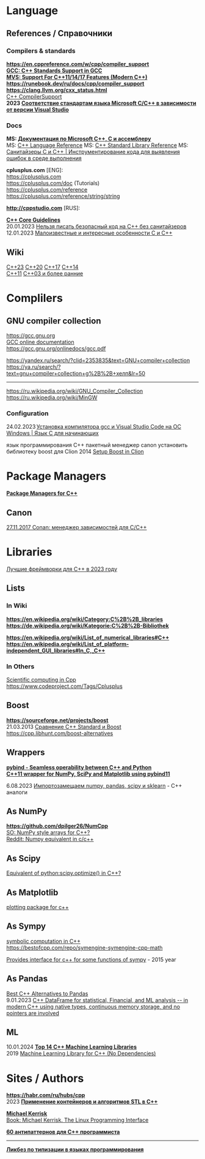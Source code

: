 # Language

## References / Справочники
### Compilers & standards
**https://en.cppreference.com/w/cpp/compiler_support**                 
**[GCC: C++ Standards Support in GCC](https://gcc.gnu.org/projects/cxx-status.html)**              
**[MVS: Support For C++11/14/17 Features (Modern C++)](https://learn.microsoft.com/en-us/previous-versions/hh567368(v=vs.140))**
**https://runebook.dev/ru/docs/cpp/compiler_support**                          
**https://clang.llvm.org/cxx_status.html**             
[C++ CompilerSupport](https://cwiki.apache.org/confluence/pages/viewpage.action?pageId=118165827)          
**2023 [Соответствие стандартам языка Microsoft C/C++ в зависимости от версии Visual Studio](https://learn.microsoft.com/ru-ru/cpp/overview/visual-cpp-language-conformance?view=msvc-160)**                         

### Docs
**MS: [Документация по Microsoft C++, C и ассемблеру](https://learn.microsoft.com/ru-ru/cpp/?view=msvc-170)**               
MS: [C++ Language Reference](https://learn.microsoft.com/en-us/previous-versions/3bstk3k5(v=vs.140))               
MS: [C++ Standard Library Reference](https://learn.microsoft.com/en-us/previous-versions/cscc687y(v=vs.140))           
MS: [Санитайзеры C и C++ | Инструментирование кода для выявления ошибок в среде выполнения](https://learn.microsoft.com/ru-ru/cpp/sanitizers/?view=msvc-170)        

**cplusplus.com** [ENG]:                 
https://cplusplus.com                       
https://cplusplus.com/doc (Tutorials)                   
https://cplusplus.com/reference                 
https://cplusplus.com/reference/string/string          

**http://cppstudio.com** [RUS]:            


**[C++ Core Guidelines](https://isocpp.github.io/CppCoreGuidelines/CppCoreGuidelines)**              
20.01.2023 [Нельзя писать безопасный код на C++ без санитайзеров](https://habr.com/ru/articles/787776/)         
12.01.2023 [Малоизвестные и интересные особенности C и C++](https://habr.com/ru/articles/786096/)           

## Wiki
[C++23](https://ru.wikipedia.org/wiki/C%2B%2B23)   [C++20](https://ru.wikipedia.org/wiki/C%2B%2B20)   [C++17](https://ru.wikipedia.org/wiki/C%2B%2B17)  [C++14](https://ru.wikipedia.org/wiki/C%2B%2B14)            
[C++11](https://ru.wikipedia.org/wiki/C%2B%2B11)   [C++03 и более ранние](https://ru.wikipedia.org/wiki/C%2B%2B03)            


# Complilers

## GNU compiler collection         
https://gcc.gnu.org                        
[GCC online documentation](https://gcc.gnu.org/onlinedocs/)               
https://gcc.gnu.org/onlinedocs/gcc.pdf              

https://yandex.ru/search/?clid=2353835&text=GNU+compiler+collection
https://ya.ru/search/?text=gnu+compiler+collection+g%2B%2B+хелп&lr=50                     
- - -                
https://ru.wikipedia.org/wiki/GNU_Compiler_Collection                    
https://ru.wikipedia.org/wiki/MinGW                 

### Configuration                     
24.02.2023 [Установка компилятора gcc и Visual Studio Code на ОС Windows | Язык C для начинающих](https://www.youtube.com/watch?v=TGpYh9X1PYk)                     

язык программирования C++ пакетный менеджер canon установить библиотеку boost для Clion
2014 [Setup Boost in Clion](https://stackoverflow.com/questions/36519453/setup-boost-in-clion)                  

# Package Managers
**[Package Managers for C++](https://hackingcpp.com/cpp/tools/package_managers.html)**          

## Canon
[27.11.2017 Conan: менеджер зависимостей для C/C++](https://habr.com/ru/articles/342982/)             

# Libraries

[Лучшие фреймворки для C++ в 2023 году](https://codelab.pro/luchshie-frejmvorki-dlya-c-v-2023-godu/)           

## Lists 
### In Wiki
**https://en.wikipedia.org/wiki/Category:C%2B%2B_libraries**            
**https://de.wikipedia.org/wiki/Kategorie:C%2B%2B-Bibliothek**        

**https://en.wikipedia.org/wiki/List_of_numerical_libraries#C++**    
**https://en.wikipedia.org/wiki/List_of_platform-independent_GUI_libraries#In_C,_C++**

### In Others           
[Scientific computing in Cpp](https://www.reddit.com/r/cpp/comments/lmc4to/scientific_computing_in_cpp/)           
https://www.codeproject.com/Tags/Cplusplus               

## Boost
**https://sourceforge.net/projects/boost**                
21.03.2013 [Сравнение C++ Standard и Boost](https://habr.com/ru/articles/173639/)               
https://cpp.libhunt.com/boost-alternatives             


## Wrappers
**[pybind - Seamless operability between C++ and Python](https://github.com/pybind)**              
**[C++11 wrapper for NumPy, SciPy and Matplotlib using pybind11](https://github.com/yokaze/pyscience11)**                        

6.08.2023 [Импортозамещаем numpy, pandas, scipy и sklearn](https://habr.com/ru/articles/752762/) - C++ аналоги                  

## As NumPy
**https://github.com/dpilger26/NumCpp**                     
[SO: NumPy style arrays for C++?](https://stackoverflow.com/questions/11169418/numpy-style-arrays-for-c)                     
[Reddit: Numpy equivalent in c/c++](https://www.reddit.com/r/computervision/comments/aj8cb7/numpy_equivalent_in_cc)           

## As Scipy
[Equivalent of python:scipy.optimize() in C++?](https://stackoverflow.com/questions/10642999/equivalent-of-pythonscipy-optimize-in-c)            

## As Matplotlib
[plotting package for c++](https://stackoverflow.com/questions/4283731/plotting-package-for-c)         

## As Sympy
[symbolic computation in C++](https://stackoverflow.com/questions/11325514/symbolic-computation-in-c)            
https://bestofcpp.com/repo/symengine-symengine-cpp-math                

[Provides interface for c++ for some functions of sympy](https://github.com/rlalik/sympy2cpp?ysclid=lrpe35uypa536205782) - 2015 year                   

## As Pandas
[Best C++ Alternatives to Pandas](https://www.reddit.com/r/cpp/comments/hx3fd9/best_c_alternatives_to_pandas/)     
9.01.2023 [C++ DataFrame for statistical, Financial, and ML analysis -- in modern C++ using native types, continuous memory storage, and no pointers are involved](https://bestofcpp.com/repo/hosseinmoein-DataFrame-cpp-data-structures)             

## ML         
10.01.2024 **[Top 14 C++ Machine Learning Libraries](https://anywhere.epam.com/business/c-plus-plus-ml-libraries)**                  
2019 [Machine Learning Library for C++ (No Dependencies)](https://www.codeproject.com/Articles/5246467/Machine-Learning-Library-for-Cplusplus-No-Dependen)           

# Sites / Authors  
**https://habr.com/ru/hubs/cpp**       
2023 **[Применение контейнеров и алгоритмов STL в C++](https://habr.com/ru/companies/otus/articles/793278/)**          

**[Michael Kerrisk](man7.org)**              
[Book: Michael Kerrisk. The Linux Programming Interface](https://man7.org/tlpi/index.html)          

**[60 антипаттернов для С++ программиста](https://pvs-studio.ru/ru/blog/posts/cpp/1053/)**                     


- - -
**[Ликбез по типизации в языках программирования](https://habr.com/ru/articles/161205/)**          
